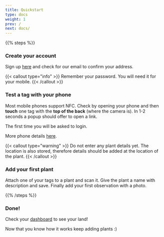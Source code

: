 ```yaml
---
title: Quickstart
type: docs
weight: 1
prev: /
next: docs/
---
```


{{% steps %}}

### Create your account

Sign up [here](https://app.plantproxy.com/register) and check for our email to confirm your address.

{{< callout type="info" >}}
Remember your password. You will need it for your mobile.
{{< /callout >}}

### Test a tag with your phone

Most mobile phones support NFC. Check by opening your phone and then **touch** one tag with the **top of the back** (where the camera is). In 1-2 seconds a popup should offer to open a link. 

The first time you will be asked to login.

More phone details [here](/docs/nfc-capable-mobiles).

{{< callout type="warning" >}}
Do not enter any plant details yet. The location is also stored, therefore details should be added at the location of the plant.
{{< /callout >}}
### Add your first plant

Attach one of your tags to a plant and scan it. Give the plant a name with description and save. Finally add your first observation with a photo.

{{% /steps %}}

### Done!

Check your [dashboard](https://app.plantproxy.com/dashboard) to see your land!

Now that you know how it works keep adding plants :)
